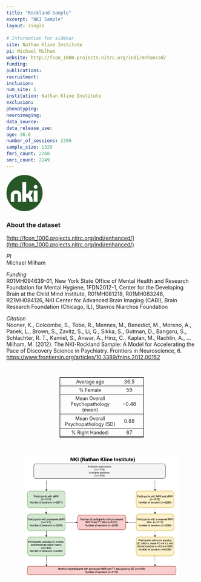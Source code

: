 ```yaml
---
title: "Rockland Sample"
excerpt: "NKI Sample"
layout: single

# Information for sidebar
site: Nathan Kline Institute
pi: Michael Milham
website: http://fcon_1000.projects.nitrc.org/indi/enhanced/
funding:
publications:
recruitment:
inclusion:
num_site: 1
institution: Nathan Kline Institute
exclusion:
phenotyping:
neuroimaging:
data_source:
data_release_use:
age: 36.6
number_of_sessions: 2306
sample_size: 1329
fmri_count: 2268
smri_count: 2249
---
```

<div style="text-align: left;">
     <img src="/assets/images/logos/NKI.png" style="width: auto; height: 10vw;" />
</div>

### About the dataset
[http://fcon_1000.projects.nitrc.org/indi/enhanced/](http://fcon_1000.projects.nitrc.org/indi/enhanced/)

*PI*
<br>
Michael Milham

*Funding*
<br>
R01MH094639-01, New York State Office of Mental Health and Research Foundation for Mental Hygiene, 1FDN2012-1, Center for the Developing Brain at the Child Mind Institute, R01MH081218, R01MH083246, R21MH084126, NKI Center for Advanced Brain Imaging (CABI), Brain Research Foundation (Chicago, IL), Stavros Niarchos Foundation

*Citation*
<br>
Nooner, K., Colcombe, S., Tobe, R., Mennes, M., Benedict, M., Moreno, A., Panek, L., Brown, S., Zavitz, S., Li, Q., Sikka, S., Gutman, D., Bangaru, S., Schlachter, R. T., Kamiel, S., Anwar, A., Hinz, C., Kaplan, M., Rachlin, A., … Milham, M. (2012). The NKI-Rockland Sample: A Model for Accelerating the Pace of Discovery Science in Psychiatry. Frontiers in Neuroscience, 6. https://www.frontiersin.org/articles/10.3389/fnins.2012.00152


<br>
<div class=table align='center'>
<table style="text-align: center;
width:44%; font-size:90%; border: 1px solid black">
<tr><th style="font-weight:normal">Average age</th><th style="font-weight:normal">36.5</th><th style="font-weight:normal"></th></tr>
<tr><th style="font-weight:normal">% Female</th><th style="font-weight:normal">59</th><th style="font-weight:normal"></th></tr>
<tr><th style="font-weight:normal">Mean Overall Psychopathology (mean)</th><th style="font-weight:normal">-0.48</th><th style="font-weight:normal"></th></tr>
<tr><th style="font-weight:normal">Mean Overall Psychopathology (SD)</th><th style="font-weight:normal">0.88</th><th style="font-weight:normal"></th></tr>
<tr><th style="font-weight:normal">% Right Handed:</th><th style="font-weight:normal">87</th><th style="font-weight:normal"></th></tr>
<table>

<br>
<br>
<div style="text-align: center;">
     <img src="/assets/images/datasets/NKI_Flowchart.png" width="80%" height="auto" />
</div>